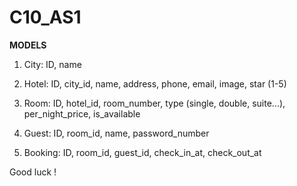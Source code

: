 # C10_AS1
**MODELS**

1) City:
ID, name

2) Hotel:
ID, city_id, name, address, phone, email, image, star (1-5)

3) Room:
ID, hotel_id, room_number, type (single, double, suite...),  per_night_price,  is_available

4) Guest:
ID, room_id, name, password_number

6) Booking:
ID, room_id, guest_id, check_in_at, check_out_at


Good luck !
